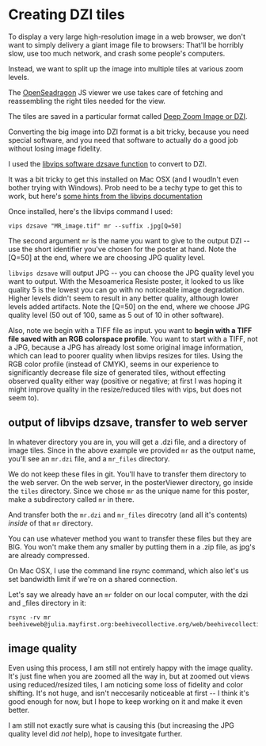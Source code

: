 # Creating DZI tiles

To display a very large high-resolution image in a web browser, we don't want to simply delivery a giant image file to browsers: That'll be horribly slow, use too much network, and crash some people's computers.

Instead, we want to split up the image into multiple tiles at various zoom levels.

The [OpenSeadragon](https://github.com/openseadragon/openseadragon) JS viewer we use takes care of fetching and reassembling the right tiles needed for the view. 

The tiles are saved in a particular format called [Deep Zoom Image or DZI](http://msdn.microsoft.com/en-us/library/cc645077(v=vs.95).aspx). 

Converting the big image into DZI format is a bit tricky, because you need special software, and you need that software to actually do a good job without losing image fidelity. 

I used the [libvips software dzsave function](http://libvips.blogspot.com/2013/03/making-deepzoom-zoomify-and-google-maps.html) to convert to DZI. 

It was a bit tricky to get this installed on Mac OSX (and I woudln't even bother trying with Windows). Prob need to be a techy type to get this to work, but here's [some hints from the libvips documentation](http://www.vips.ecs.soton.ac.uk/index.php?title=Build_on_OS_X#Homebrew)

Once installed, here's the libvips command I used:

    vips dzsave "MR_image.tif" mr --suffix .jpg[Q=50]

The second argument `mr` is the name you want to give to the output DZI -- use the short identifier you've chosen for the poster at hand. Note the [Q=50] at the end, where we are choosing JPG quality level. 

`libvips dzsave` will output JPG -- you can choose the JPG quality level you want to output. With the Mesoamerica Resiste poster, it looked to us like quality 5 is the lowest you can go with no noticeable image degradation. Higher levels didn't seem to result in any better quality, although lower levels added artifacts. Note the [Q=50] on the end, where we choose JPG quality level (50 out of 100, same as 5 out of 10 in other software).

Also, note we begin with a TIFF file as input. you want to **begin with a TIFF file saved with an RGB colorspace profile**. You want to start with a TIFF, not a JPG, because a JPG has already lost some original image information, which can lead to poorer quality when libvips resizes for tiles. Using the RGB color profile (instead of CMYK), seems in our experience to significantly decrease file size of generated tiles, without effecting observed quality either way (positive or negative; at first I was hoping it might improve quality in the resize/reduced tiles with vips, but does not seem to). 

## output of libvips dzsave, transfer to web server

In whatever directory you are in, you will get a .dzi file, and a directory of image tiles. Since in the above example we provided `mr` as the output name, you'll see an `mr.dzi` file, and a `mr_files` directory. 

We do not keep these files in git. You'll have to transfer them directory to the web server. On the web server, in the posterViewer directory, go inside the `tiles` directory. Since we chose `mr` as the unique name for this poster, make a subdirectory called `mr` in there. 

And transfer both the `mr.dzi` and `mr_files` direcotry (and all it's contents) *inside* of that `mr` directory. 

You can use whatever method you want to transfer these files but they are BIG. You won't make them any smaller by putting them in a .zip file, as jpg's are already compressed. 

On Mac OSX, I use the command line rsync command, which also let's us set bandwidth limit if we're on a shared connection. 

Let's say we already have an `mr` folder on our local computer, with the dzi and _files directory in it:

    rsync -rv mr beehiveweb@julia.mayfirst.org:beehivecollective.org/web/beehivecollective.org/posterViewer/tiles/

## image quality

Even using this process, I am still not entirely happy with the image quality. It's just fine when you are zoomed all the way in, but at zoomed out views using reduced/resized tiles, I am noticing some loss of fidelity and color shifting. It's not huge, and isn't neccesarily noticeable at first -- I think it's good enough for now, but I hope to keep working on it and make it even better. 

I am still not exactly sure what is causing this (but increasing the JPG quality level did *not* help), hope to invesitgate further. 
